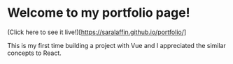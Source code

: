 # Welcome to my portfolio page!

(Click here to see it live!)[https://saralaffin.github.io/portfolio/]

This is my first time building a project with Vue and I appreciated the similar concepts to React.
